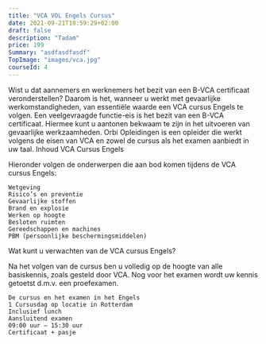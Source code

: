 ```yaml
---
title: "VCA VOL Engels Cursus"
date: 2021-09-21T18:59:29+02:00
draft: false
description: "Tadam"
price: 199
Summary: "asdfasdfasdf"
TopImage: "images/vca.jpg"
courseId: 4
---
```

Wist u dat aannemers en werknemers het bezit van een B-VCA certificaat veronderstellen? Daarom is het, wanneer u werkt met gevaarlijke werkomstandigheden, van essentiële waarde een VCA cursus Engels te volgen. Een veelgevraagde functie-eis is het bezit van een B-VCA certificaat. Hiermee kunt u aantonen bekwaam te zijn in het uitvoeren van gevaarlijke werkzaamheden. Orbi Opleidingen is een opleider die werkt volgens de eisen van VCA en zowel de cursus als het examen aanbiedt in uw taal.
Inhoud VCA Cursus Engels

Hieronder volgen de onderwerpen die aan bod komen tijdens de VCA cursus Engels:

    Wetgeving
    Risico’s en preventie
    Gevaarlijke stoffen
    Brand en explosie
    Werken op hoogte
    Besloten ruimten
    Gereedschappen en machines
    PBM (persoonlijke beschermingsmiddelen)

Wat kunt u verwachten van de VCA cursus Engels?

Na het volgen van de cursus ben u volledig op de hoogte van alle basiskennis, zoals gesteld door VCA. Nog voor het examen wordt uw kennis getoetst d.m.v. een proefexamen.

    De cursus en het examen in het Engels
    1 Cursusdag op locatie in Rotterdam
    Inclusief lunch
    Aansluitend examen
    09:00 uur – 15:30 uur
    Certificaat + pasje
